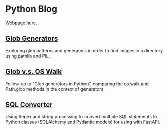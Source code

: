 # Python Blog

[Webpage here.](https://albertov5.github.io/python-blog/)


## [Glob Generators](./static/glob-generators.md)

Exploring glob patterns and generators in order to find images in a directory using pathlib and PIL.


## [Glob v.s. OS Walk](./static/glob-compare.md)

Follow-up to &ldquo;Glob generators in Python&rdquo;, comparing the os.walk and Path.glob methods in the context of generators.


## [SQL Converter](./static/sql-converter.md)

Using Regex and string processing to convert multiple SQL statements to Python classes (SQLAlchemy and Pydantic models) for using with FastAPI.